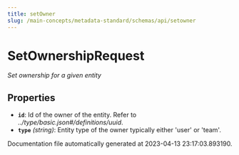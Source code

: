 ```yaml
---
title: setOwner
slug: /main-concepts/metadata-standard/schemas/api/setowner
---
```


# SetOwnershipRequest

*Set ownership for a given entity*

## Properties

- **`id`**: Id of the owner of the entity. Refer to *../type/basic.json#/definitions/uuid*.
- **`type`** *(string)*: Entity type of the owner typically either 'user' or 'team'.


Documentation file automatically generated at 2023-04-13 23:17:03.893190.
